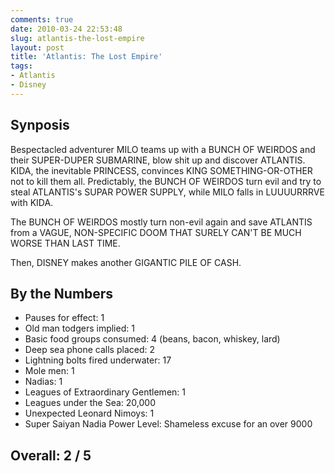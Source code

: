 ```yaml
---
comments: true
date: 2010-03-24 22:53:48
slug: atlantis-the-lost-empire
layout: post
title: 'Atlantis: The Lost Empire'
tags:
- Atlantis
- Disney
---
```


## Synposis

Bespectacled adventurer MILO teams up with a BUNCH OF WEIRDOS and their SUPER-DUPER SUBMARINE, blow shit up and discover ATLANTIS.  KIDA, the inevitable PRINCESS, convinces KING SOMETHING-OR-OTHER not to kill them all.  Predictably, the BUNCH OF WEIRDOS turn evil and try to steal ATLANTIS's SUPAR POWER SUPPLY, while MILO falls in LUUUURRRVE with KIDA.

The BUNCH OF WEIRDOS mostly turn non-evil again and save ATLANTIS from a VAGUE, NON-SPECIFIC DOOM THAT SURELY CAN'T BE MUCH WORSE THAN LAST TIME.

Then, DISNEY makes another GIGANTIC PILE OF CASH.

## By the Numbers

* Pauses for effect: 1
* Old man todgers implied: 1
* Basic food groups consumed: 4 (beans, bacon, whiskey, lard)
* Deep sea phone calls placed: 2
* Lightning bolts fired underwater: 17
* Mole men: 1
* Nadias: 1
* Leagues of Extraordinary Gentlemen: 1
* Leagues under the Sea: 20,000
* Unexpected Leonard Nimoys: 1
* Super Saiyan Nadia Power Level: Shameless excuse for an over 9000

## Overall: 2 / 5
